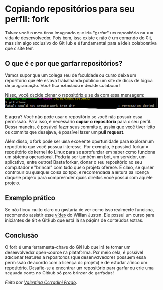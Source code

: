 # Copiando repositórios para seu perfil: fork

Talvez você nunca tinha imaginado que iria "garfar" um repositório na sua vida de desenvolvedor. Pois bem, isso existe e não é um comando do Git, mas sim algo exclusivo do GitHub e é fundamental para a ideia colaborativa que o site tem. 

## O que é e por que garfar repositórios?

Vamos supor que um colega seu de faculdade ou curso deixa um repositório que ele estava trabalhando público: um site de dicas de lógica de programação. Você fica extasiado e decide colaborar! 

Nisso, você decide clonar o repositório e se dá com essa mensagem: 
![Git Bash retornando mensagem de permissão negada](image-2.png)

E agora? Você não pode usar o repositório se você não possuir essa permissão. Para isso, é necessário **copiar o repositório** para o seu perfil. Dessa maneira, é possível fazer seus commits e, assim que você tiver feito os commits que desejava, é possível fazer um **pull request**.

Além disso, o fork pode ser uma excelente oportunidade para explorar um repositório que você possua interesse. Por exemplo, é possível forkar o repositório do kernel do Linux para se aprofundar em saber como funciona um sistema operacional. Poderia ser também um bot, um servidor, um aplicativo, entre outros! Basta forkar, clonar o seu repositório no seu computador e "brincar" com tudo que o projeto oferece. É claro, se quiser contribuir ou qualquer coisa do tipo, é recomendada a leitura da licença daquele projeto para compreender quais direitos você possui com aquele projeto. 


## Exemplo prático

Se não ficou muito claro ou gostaria de ver como isso realmente funciona, recomendo assistir esse [vídeo](https://youtu.be/q-QTbNu8Ybc?si=AS9OpDUEKXeP7sxh) do Willian Justen. Ele possui um curso para iniciantes de Git e GitHub que está lá na [página de conteúdos extras](./recommends.md).


## Conclusão

O fork é uma ferramenta-chave do GitHub que irá te tornar um desenvolvedor open-source na plataforma. Por meio dela, é possível adicionar features a repositórios (que desenvolvedores possuem essa permissão de acordo com a licença do projeto) e de estudar afinco um repositório. Desafie-se a encontrar um repositório para garfar ou crie uma segunda conta no Github só para brincar de garfadas!

*Feito por [Valentina Corradini Prado](https://github.com/valencprado).*